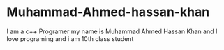 # Muhammad-Ahmed-hassan-khan
I am a c++ Programer my name is Muhammad Ahmed Hassan Khan and I love programing and i am 10th class student
